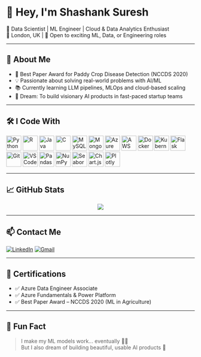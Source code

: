 # 👋 Hey, I'm Shashank Suresh

🎯 Data Scientist | ML Engineer | Cloud & Data Analytics Enthusiast  
📍 London, UK | 💼 Open to exciting ML, Data, or Engineering roles  

---

## 🧠 About Me

- 🌾 Best Paper Award for Paddy Crop Disease Detection (NCCDS 2020)
- 💡 Passionate about solving real-world problems with AI/ML
- 📚 Currently learning LLM pipelines, MLOps and cloud-based scaling
- 🔭 Dream: To build visionary AI products in fast-paced startup teams

---

## 🛠️ I Code With

<div align="left">
  <img src="https://cdn.jsdelivr.net/gh/devicons/devicon/icons/python/python-original.svg" height="40" alt="Python"/>
  <img src="https://cdn.jsdelivr.net/gh/devicons/devicon/icons/r/r-original.svg" height="40" alt="R"/>
  <img src="https://cdn.jsdelivr.net/gh/devicons/devicon/icons/java/java-original.svg" height="40" alt="Java"/>
  <img src="https://cdn.jsdelivr.net/gh/devicons/devicon/icons/c/c-original.svg" height="40" alt="C"/>
  <img src="https://cdn.jsdelivr.net/gh/devicons/devicon/icons/mysql/mysql-original.svg" height="40" alt="MySQL"/>
  <img src="https://cdn.jsdelivr.net/gh/devicons/devicon/icons/mongodb/mongodb-original.svg" height="40" alt="MongoDB"/>
  <img src="https://cdn.jsdelivr.net/gh/devicons/devicon/icons/azure/azure-original.svg" height="40" alt="Azure"/>
  <img src="https://upload.wikimedia.org/wikipedia/commons/9/93/Amazon_Web_Services_Logo.svg" height="40" alt="AWS"/>
  <img src="https://cdn.jsdelivr.net/gh/devicons/devicon/icons/docker/docker-original.svg" height="40" alt="Docker"/>
  <img src="https://cdn.jsdelivr.net/gh/devicons/devicon/icons/kubernetes/kubernetes-plain.svg" height="40" alt="Kubernetes"/>
  <img src="https://cdn.jsdelivr.net/gh/devicons/devicon/icons/flask/flask-original.svg" height="40" alt="Flask"/>
  <img src="https://cdn.jsdelivr.net/gh/devicons/devicon/icons/git/git-original.svg" height="40" alt="Git"/>
  <img src="https://cdn.jsdelivr.net/gh/devicons/devicon/icons/vscode/vscode-original.svg" height="40" alt="VS Code"/>
  <img src="https://cdn.jsdelivr.net/gh/devicons/devicon/icons/pandas/pandas-original.svg" height="40" alt="Pandas"/>
  <img src="https://cdn.jsdelivr.net/gh/devicons/devicon/icons/numpy/numpy-original.svg" height="40" alt="NumPy"/>
  <img src="https://seaborn.pydata.org/_images/logo-mark-lightbg.svg" height="40" alt="Seaborn"/>
  <img src="https://www.chartjs.org/img/chartjs-logo.svg" height="40" alt="Chart.js"/>
  <img src="https://upload.wikimedia.org/wikipedia/commons/8/8a/Plotly-logo.png" height="40" alt="Plotly"/>
</div>

---

## 📈 GitHub Stats

<div align="center">
  <img src="https://github-readme-stats.vercel.app/api/top-langs/?username=shashanksuresh18&layout=compact&theme=tokyonight" />
 
</div>

---

## 📫 Contact Me

[![LinkedIn](https://img.shields.io/badge/LinkedIn-shashanksuresh18-0077B5?style=for-the-badge&logo=linkedin&logoColor=white)](https://www.linkedin.com/in/shashanksuresh18/)
[![Gmail](https://img.shields.io/badge/Gmail-shashanksuresh018@gmail.com-D14836?style=for-the-badge&logo=gmail&logoColor=white)](mailto:shashanksuresh018@gmail.com)

---

## 📜 Certifications

- ✅ Azure Data Engineer Associate  
- ✅ Azure Fundamentals & Power Platform  
- ✅ Best Paper Award – NCCDS 2020 (ML in Agriculture)

---

## 💬 Fun Fact

> I make my ML models work... eventually 🤖🔥  
> But I also dream of building beautiful, usable AI products 🚀
